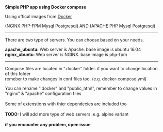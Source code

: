 **Simple PHP app using Docker compose**

Using offical images from [Docker](https://www.docker.com)

(NGINX PHP-FPM Mysql Postgresql) AND (APACHE PHP Mysql Postgresql)
* * *

There are two type of servers. You can choose based on your needs.

**apache_ubuntu**: Web server is Apache. base image is ubuntu 16.04
<br>
**nginx_ubuntu**: Web server is NGINX. base image is php-fpm

* * *

Compose files are located in ".docker" folder. if you want to change location of this folder
<br>
remeber to make changes in conf files too. (e.g. docker-compose.yml)

You can rename ".docker" and "public_html", remember to change values in "nginx" & "apache" configuration files
<br><br>
Some of extenstions with thier dependecies are included too
<br><br>
**TODO:** I will add more type of web servers. e.g. alpine variant
<br><br>
**if you encounter any problem, open issue**